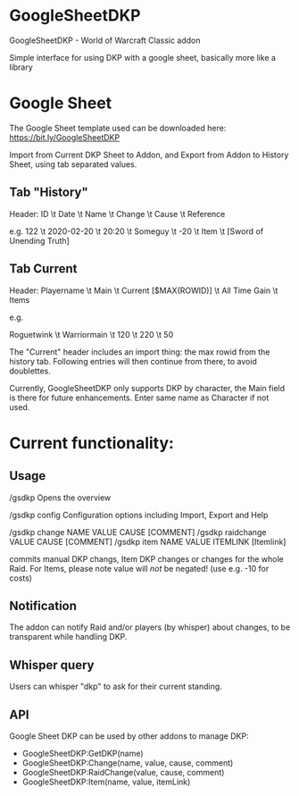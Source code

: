 # GoogleSheetDKP
GoogleSheetDKP - World of Warcraft Classic addon

Simple interface for using DKP with a google sheet, basically more like a library


# Google Sheet

The Google Sheet template used can be downloaded here: https://bit.ly/GoogleSheetDKP

Import from Current DKP Sheet to Addon, and Export from Addon to History Sheet, using tab separated values.

## Tab "History"

Header: 
ID \t Date \t Name \t Change \t Cause \t Reference

e.g.
122 \t 2020-02-20 \t 20:20 \t Someguy \t -20 \t Item \t [Sword of Unending Truth]


## Tab Current

Header:
Playername \t Main \t Current [$MAX(ROWID)] \t All Time Gain \t Items 

e.g.

Roguetwink \t Warriormain \t 120 \t 220 \t 50 

The "Current" header includes an import thing: the max rowid from the history tab.
Following entries will then continue from there, to avoid doublettes.

Currently, GoogleSheetDKP only supports DKP by character, the Main field is there for future enhancements. Enter same name as Character if not used.

# Current functionality:

## Usage

  /gsdkp 
Opens the overview 

  /gsdkp config 
Configuration options including Import, Export and Help

  /gsdkp change NAME VALUE CAUSE [COMMENT]
  /gsdkp raidchange VALUE CAUSE [COMMENT]
  /gsdkp item NAME VALUE ITEMLINK [Itemlink]

commits manual DKP changs, Item DKP changes or changes for the whole Raid.
For Items, please note value will *not* be negated! (use e.g. -10 for costs)

## Notification

The addon can notify Raid and/or players (by whisper) about changes, to be transparent while handling DKP.


## Whisper query

Users can whisper "dkp" to ask for their current standing.

## API

Google Sheet DKP can be used by other addons to manage DKP:

- GoogleSheetDKP:GetDKP(name)
- GoogleSheetDKP:Change(name, value, cause, comment)
- GoogleSheetDKP:RaidChange(value, cause, comment)
- GoogleSheetDKP:Item(name, value, itemLink)

